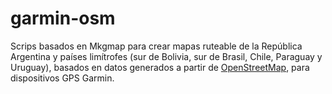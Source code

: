 # garmin-osm
Scrips basados en Mkgmap para crear mapas ruteable de la República Argentina y países limítrofes (sur de Bolivia, sur de 
Brasil, Chile, Paraguay y Uruguay), basados en datos generados a partir de [OpenStreetMap](http://www.openstreetmap.org), para dispositivos GPS Garmin.


